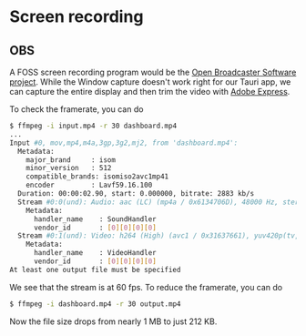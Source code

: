 # Screen recording

## OBS

A FOSS screen recording program would be the [Open Broadcaster Software project](https://obsproject.com/). While the Window capture doesn't work right for our Tauri app, we can capture the entire display and then trim the video with [Adobe Express](https://www.adobe.com/express/feature/video/crop).

To check the framerate, you can do

```bash
$ ffmpeg -i input.mp4 -r 30 dashboard.mp4
...
Input #0, mov,mp4,m4a,3gp,3g2,mj2, from 'dashboard.mp4':
  Metadata:
    major_brand     : isom
    minor_version   : 512
    compatible_brands: isomiso2avc1mp41
    encoder         : Lavf59.16.100
  Duration: 00:00:02.90, start: 0.000000, bitrate: 2883 kb/s
  Stream #0:0(und): Audio: aac (LC) (mp4a / 0x6134706D), 48000 Hz, stereo, fltp, 2 kb/s (default)
    Metadata:
      handler_name    : SoundHandler
      vendor_id       : [0][0][0][0]
  Stream #0:1(und): Video: h264 (High) (avc1 / 0x31637661), yuv420p(tv, bt709), 1230x1006 [SAR 1:1 DAR 615:503], 2901 kb/s, 60 fps, 60 tbr, 15360 tbn, 120 tbc (default)
    Metadata:
      handler_name    : VideoHandler
      vendor_id       : [0][0][0][0]
At least one output file must be specified

```

We see that the stream is at 60 fps. To reduce the framerate, you can do

```bash
$ ffmpeg -i dashboard.mp4 -r 30 output.mp4
```

Now the file size drops from nearly 1 MB to just 212 KB.
